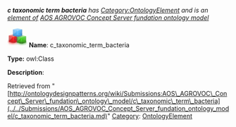 ___c taxonomic term bacteria__ has [Category:OntologyElement](../../Category/OntologyElement.md "Category:OntologyElement") and is an [element of](../../Property/ElementOf.md "Property:ElementOf") [AOS AGROVOC Concept Server fundation ontology model](../../Submissions/AOS_AGROVOC_Concept_Server_fundation_ontology_model.md "Submissions:AOS AGROVOC Concept Server fundation ontology model")_


  




[![Class](../../images/thumb/2/27/Class.gif/45px-Class.gif)](../../Image/Class.gif.md "Class")
__Name__: c\_taxonomic\_term\_bacteria 


__Type:__ owl:Class 


__Description__: 





Retrieved from "[http://ontologydesignpatterns.org/wiki/Submissions:AOS\_AGROVOC\_Concept\_Server\_fundation\_ontology\_model/c\_taxonomic\_term\_bacteria](../../Submissions/AOS_AGROVOC_Concept_Server_fundation_ontology_model/c_taxonomic_term_bacteria.md)"
 [Category](http://ontologydesignpatterns.org/wiki/Special:Categories "Special:Categories"): [OntologyElement](../../Category/OntologyElement.md "Category:OntologyElement")